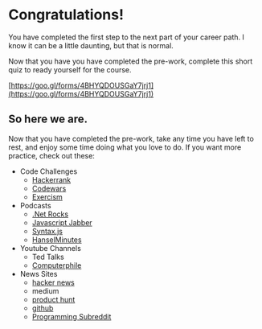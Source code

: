 # Congratulations!

You have completed the first step to the next part of your career path. I know it can be a little daunting, but that is normal.

Now that you have you have completed the pre-work, complete this short quiz to ready yourself for the course.

[https://goo.gl/forms/4BHYQDOUSGaY7jrj1](https://goo.gl/forms/4BHYQDOUSGaY7jrj1)

## So here we are.

Now that you have completed the pre-work, take any time you have left to rest, and enjoy some time doing what you love to do. If you want more practice, check out these:

- Code Challenges
  - [Hackerrank](https://www.hackerrank.com)
  - [Codewars](https://www.codewars.com)
  - [Exercism](https://exercism.io/)
- Podcasts
  - [.Net Rocks](https://dotnetrocks.com/)
  - [Javascript Jabber](https://devchat.tv/js-jabber/)
  - [Syntax.js](https://syntax.fm/)
  - [HanselMinutes](https://www.hanselminutes.com/)
- Youtube Channels
  - Ted Talks
  - [Computerphile](https://www.youtube.com/channel/UC9-y-6csu5WGm29I7JiwpnA)
- News Sites
  - [hacker news](https://news.ycombinator.com/)
  - medium
  - [product hunt](https://www.producthunt.com/)
  - [github](https://github.com)
  - [Programming Subreddit](https://reddit.com/r/programming/)
